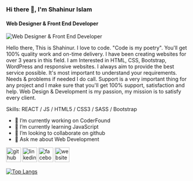 ### Hi there 👋, I'm Shahinur Islam
#### Web Designer & Front End Developer
![Web Designer & Front End Developer](https://t4.ftcdn.net/jpg/03/08/82/39/360_F_308823955_XTMT8TNKmOYnPEwmEmfnskgNqQv3hQE5.jpg)

Hello there, This is Shahinur. I love to code. "Code is my poetry". You'll get 100% quality work and on-time delivery. I have been creating websites for over 3 years in this field. I am Interested in HTML, CSS, Bootstrap, WordPress and responsive websites. I always aim to provide the best service possible. It's most important to understand your requirements. Needs & problems if needed I do call. Support is a very important thing for any project and I make sure that you'll get 100% support, satisfaction and help. Web Design & Development is my passion, my mission is to satisfy every client.


Skills:  REACT / JS / HTML5 / CSS3 / SASS / Bootstrap

- 🔭 I’m currently working on CoderFound 
- 🌱 I’m currently learning JavaScript 
- 👯 I’m looking to collaborate on github 
- 💬 Ask me about Web Development 


[<img src='https://cdn.jsdelivr.net/npm/simple-icons@3.0.1/icons/github.svg' alt='github' height='40'>](https://github.com/Shahinur-Webdev)  [<img src='https://cdn.jsdelivr.net/npm/simple-icons@3.0.1/icons/linkedin.svg' alt='linkedin' height='40'>](https://www.linkedin.com/in/ShahinurWebdev/)  [<img src='https://cdn.jsdelivr.net/npm/simple-icons@3.0.1/icons/facebook.svg' alt='facebook' height='40'>](https://www.facebook.com/ShahinurWebdev)  [<img src='https://cdn.jsdelivr.net/npm/simple-icons@3.0.1/icons/icloud.svg' alt='website' height='40'>](shahinurwebdev.me)  

[![Top Langs](https://github-readme-stats.vercel.app/api/top-langs/?username=Shahinur-Webdev)](https://github.com/anuraghazra/github-readme-stats)

